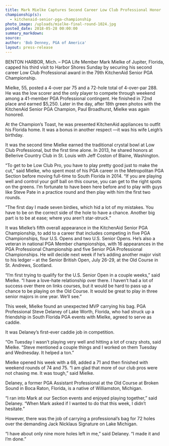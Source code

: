 ```yaml
---
title: Mark Mielke Captures Second Career Low Club Professional Honor
championship(s):
  - kitchenaid-senior-pga-championship
photo_image: /uploads/mielke-final-round-1024.jpg
posted_date: 2018-05-28 00:00:00
summary_markdown:
source:
author: 'Bob Denney, PGA of America'
layout: press-release
---
```


BENTON HARBOR, Mich. – PGA Life Member Mark Mielke of Jupiter, Florida, capped his third visit to Harbor Shores Sunday by securing his second career Low Club Professional award in the 79th KitchenAid Senior PGA Championship.

Mielke, 55, posted a 4-over par 75 and a 72-hole total of 4-over-par 288. He was the low scorer and the only player to compete through weekend among a 41-member PGA Professional contingent. He finished in 72nd place and earned $5,250. Later in the day, after 18th green photos with the KitchenAid Senior PGA Champion, Paul Broadhurst, Mielke was again honored.

At the Champion’s Toast, he was presented KitchenAid appliances to outfit his Florida home. It was a bonus in another respect —it was his wife Leigh’s birthday.

It was the second time Mielke earned the traditional crystal bowl at Low Club Professional, but the first time alone. In 2013, he shared honors at Bellerive Country Club in St. Louis with Jeff Coston of Blaine, Washington.

“To get to be Low Club Pro, you have to play pretty good just to make the cut,” said Mielke, who spent most of his PGA career in the Metropolitan PGA Section before moving full-time to South Florida in 2014. “If you are playing well and control your golf ball on this course, you can get to the right spots on the greens. I’m fortunate to have been here before and to play with guys like Steve Pate in a practice round and then play with him the first two rounds.

“The first day I made seven birdies, which hid a lot of my mistakes. You have to be on the correct side of the hole to have a chance. Another big part is to be at ease; where you aren’t star-struck.”

It was Mielke’s fifth overall appearance in the KitchenAid Senior PGA Championship, to add to a career that includes competing in five PGA Championships, four U.S. Opens and two U.S. Senior Opens. He’s also a veteran in national PGA Member championships, with 16 appearances in the PGA Professional Championship and five Senior PGA Professional Championships. He will decide next week if he’s adding another major visit to his ledger – at the Senior British Open, July 26-29, at the Old Course in St. Andrews, Scotland.

“I’m first trying to qualify for the U.S. Senior Open in a couple weeks,” said Mielke. “I have a love-hate relationship over there. I haven’t had a lot of success over there on links courses, but it would be hard to pass up a chance to be playing on the Old Course. It would be great to play in three senior majors in one year. We’ll see.”&nbsp; &nbsp;

This week, Mielke found an unexpected MVP carrying his bag. PGA Professional Steve Delaney of Lake Worth, Florida, who had struck up a friendship in South Florida PGA events with Mielke, agreed to serve as caddie.

It was Delaney’s first-ever caddie job in competition.

“On Tuesday I wasn’t playing very well and hitting a lot of crazy shots, said Mielke. “Steve mentioned a couple things and I worked on them Tuesday and Wednesday. It helped a ton.”

Mielke opened his week with a 68, added a 71 and then finished with weekend rounds of 74 and 75. “I am glad that more of our club pros were not chasing me. It was tough,” said Mielke.

Delaney, a former PGA Assistant Professional at the Old Course at Broken Sound in Boca Raton, Florida, is a native of Williamston, Michigan.

“I ran into Mark at our Section events and enjoyed playing together,” said Delaney. “When Mark asked if I wanted to do that this week, I didn’t hesitate.”

However, there was the job of carrying a professional’s bag for 72 holes over the demanding Jack Nicklaus Signature on Lake Michigan.

“I have about only nine more holes left in me,” said Delaney. “I made it and I’m done.”
